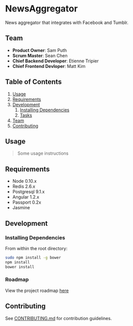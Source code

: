 # NewsAggregator

News aggregator that integrates with Facebook and Tumblr.

## Team

  - __Product Owner__: Sam Puth
  - __Scrum Master__: Sean Chen
  - __Chief Backend Developer__: Etienne Tripier
  - __Chief Frontend Devloper__: Matt Kim

## Table of Contents

1. [Usage](#Usage)
1. [Requirements](#requirements)
1. [Development](#development)
    1. [Installing Dependencies](#installing-dependencies)
    1. [Tasks](#tasks)
1. [Team](#team)
1. [Contributing](#contributing)

## Usage

> Some usage instructions

## Requirements

- Node 0.10.x
- Redis 2.6.x
- Postgresql 9.1.x
- Angular 1.2.x
- Passport 0.2x
- Jasmine

## Development

### Installing Dependencies

From within the root directory:

```sh
sudo npm install -g bower
npm install
bower install
```

### Roadmap

View the project roadmap [here](LINK_TO_PROJECT_ISSUES)


## Contributing

See [CONTRIBUTING.md](CONTRIBUTING.md) for contribution guidelines.
